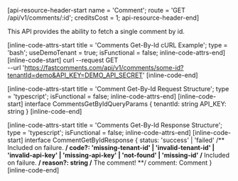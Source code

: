 [api-resource-header-start name = 'Comment'; route = 'GET /api/v1/comments/:id'; creditsCost = 1; api-resource-header-end]

This API provides the ability to fetch a single comment by id.

[inline-code-attrs-start title = 'Comments Get-By-Id cURL Example'; type = 'bash'; useDemoTenant = true; isFunctional = false; inline-code-attrs-end]
[inline-code-start]
curl --request GET \
  --url 'https://fastcomments.com/api/v1/comments/some-id?tenantId=demo&API_KEY=DEMO_API_SECRET'
[inline-code-end]

[inline-code-attrs-start title = 'Comment Get-By-Id Request Structure'; type = 'typescript'; isFunctional = false; inline-code-attrs-end]
[inline-code-start]
interface CommentsGetByIdQueryParams {
    tenantId: string
    API_KEY: string
}
[inline-code-end]

[inline-code-attrs-start title = 'Comments Get-By-Id Response Structure'; type = 'typescript'; isFunctional = false; inline-code-attrs-end]
[inline-code-start]
interface CommentGetByIdResponse {
    status: 'success' | 'failed'
    /** Included on failure. **/
    code?: 'missing-tenant-id' | 'invalid-tenant-id' | 'invalid-api-key' | 'missing-api-key' | 'not-found' | 'missing-id'
    /** Included on failure. **/
    reason?: string
    /** The comment! **/
    comment: Comment
}
[inline-code-end]
